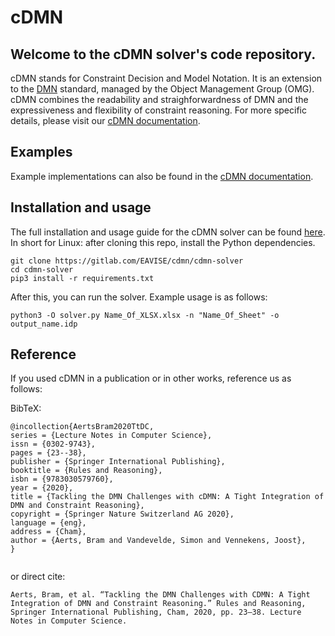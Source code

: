 # cDMN

## Welcome to the cDMN solver's code repository.

cDMN stands for Constraint Decision and Model Notation.
It is an extension to the [DMN](https://www.omg.org/spec/DMN/About-DMN/) standard, managed by the Object Management Group (OMG).
cDMN combines the readability and straighforwardness of DMN and the expressiveness and flexibility of constraint reasoning.
For more specific details, please visit our [cDMN documentation](https://cdmn.readthedocs.io/en/latest/notation.html).

## Examples

Example implementations can also be found in the [cDMN documentation](https://cdmn.readthedocs.io/en/latest/examples.html).

## Installation and usage

The full installation and usage guide for the cDMN solver can be found [here](https://cdmn.readthedocs.io/en/latest/solver.html).
In short for Linux: after cloning this repo, install the Python dependencies.

```
git clone https://gitlab.com/EAVISE/cdmn/cdmn-solver
cd cdmn-solver
pip3 install -r requirements.txt
```

After this, you can run the solver. Example usage is as follows:

```
python3 -O solver.py Name_Of_XLSX.xlsx -n "Name_Of_Sheet" -o output_name.idp
```

## Reference

If you used cDMN in a publication or in other works, reference us as follows:

BibTeX:
```
@incollection{AertsBram2020TtDC,
series = {Lecture Notes in Computer Science},
issn = {0302-9743},
pages = {23--38},
publisher = {Springer International Publishing},
booktitle = {Rules and Reasoning},
isbn = {9783030579760},
year = {2020},
title = {Tackling the DMN Challenges with cDMN: A Tight Integration of DMN and Constraint Reasoning},
copyright = {Springer Nature Switzerland AG 2020},
language = {eng},
address = {Cham},
author = {Aerts, Bram and Vandevelde, Simon and Vennekens, Joost},
}


```

or direct cite:

```
Aerts, Bram, et al. “Tackling the DMN Challenges with CDMN: A Tight Integration of DMN and Constraint Reasoning.” Rules and Reasoning, Springer International Publishing, Cham, 2020, pp. 23–38. Lecture Notes in Computer Science.
```
